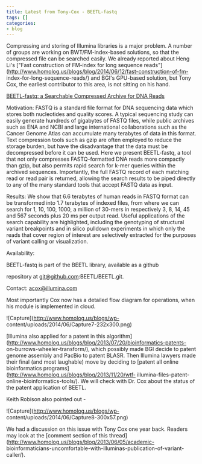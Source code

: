 ```yaml
---
title: Latest from Tony-Cox - BEETL-fastq
tags: []
categories:
- blog
---
```

Compressing and storing of Illumina libraries is a major problem. A number of
groups are working on BWT/FM-index-based solutions, so that the compressed
file can be searched easily. We already reported about Heng Li's ["Fast
construction of FM-index for long sequence
reads"](http://www.homolog.us/blogs/blog/2014/06/12/fast-construction-of-fm-
index-for-long-sequence-reads/) and BGI's GPU-based solution, but Tony Cox,
the earliest contributor to this area, is not sitting on his hand.
<!--more-->

[BEETL-fastq: a Searchable Compressed Archive for DNA
Reads](http://arxiv.org/abs/1406.4376)

>

Motivation: FASTQ is a standard file format for DNA sequencing data which
stores both nucleotides and quality scores. A typical sequencing study can
easily generate hundreds of gigabytes of FASTQ files, while public archives
such as ENA and NCBI and large international collaborations such as the Cancer
Genome Atlas can accumulate many terabytes of data in this format. Text
compression tools such as gzip are often employed to reduce the storage
burden, but have the disadvantage that the data must be decompressed before it
can be used. Here we present BEETL-fastq, a tool that not only compresses
FASTQ-formatted DNA reads more compactly than gzip, but also permits rapid
search for k-mer queries within the archived sequences. Importantly, the full
FASTQ record of each matching read or read pair is returned, allowing the
search results to be piped directly to any of the many standard tools that
accept FASTQ data as input.

Results: We show that 6.6 terabytes of human reads in FASTQ format can be
transformed into 1.7 terabytes of indexed files, from where we can search for
1, 10, 100, 1000, a million of 30-mers in respectively 3, 8, 14, 45 and 567
seconds plus 20 ms per output read. Useful applications of the search
capability are highlighted, including the genotyping of structural variant
breakpoints and in silico pulldown experiments in which only the reads that
cover region of interest are selectively extracted for the purposes of variant
calling or visualization.

Availability:

BEETL-fastq is part of the BEETL library, available as a github

repository at git@github.com:BEETL/BEETL.git.

Contact: acox@illumina.com

Most importantly Cox now has a detailed flow diagram for operations, when his
module is implemented in cloud.

![Capture](http://www.homolog.us/blogs/wp-
content/uploads/2014/06/Capture7-232x300.png)

[Illumina also applied for a patent in this
algorithm](http://www.homolog.us/blogs/blog/2013/07/20/bioinformatics-patents-
on-burrows-wheeler-transform/), which possibly made BGI decide to patent
genome assembly and PacBio to patent BLASR. Then Illumina lawyers made their
final (and most laughable) move by deciding to [patent all online
bioinformatics programs](http://www.homolog.us/blogs/blog/2013/11/20/wtf-
illumina-files-patent-online-bioinformatics-tools/). We will check with Dr.
Cox about the status of the patent application of BEETL.

Keith Robison also pointed out -

![Capture](http://www.homolog.us/blogs/wp-
content/uploads/2014/06/Capture8-300x57.png)

We had a discussion on this issue with Tony Cox one year back. Readers may
look at the [comment section of this
thread](http://www.homolog.us/blogs/blog/2013/06/05/academic-
bioinformaticians-uncomfortable-with-illuminas-publication-of-variant-
caller/).

